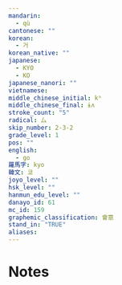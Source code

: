 ```yaml
---
mandarin:
  - qù
cantonese: ""
korean:
  - 거
korean_native: ""
japanese:
  - KYO
  - KO
japanese_nanori: ""
vietnamese:
middle_chinese_initial: kʰ
middle_chinese_final: ɨʌ
stroke_count: "5"
radical: 厶
skip_number: 2-3-2
grade_level: 1
pos: ""
english:
  - go
羅馬字: kyo
韓文: 쿄
joyo_level: ""
hsk_level: ""
hanmun_edu_level: ""
danayo_id: 61
mc_id: 159
graphemic_classification: 會意
stand_in: "TRUE"
aliases:
---
```


# Notes
